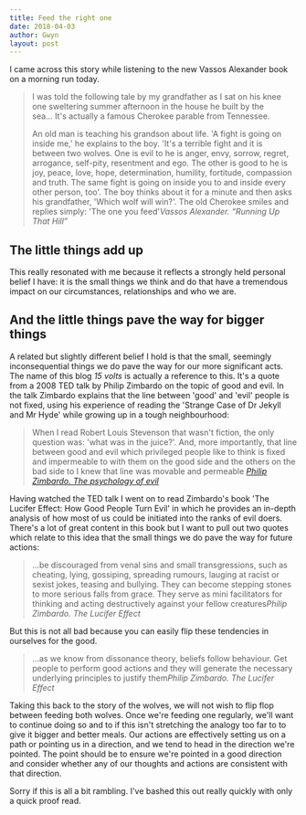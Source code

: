 ```yaml
---
title: Feed the right one
date: 2018-04-03
author: Gwyn
layout: post
---
```


I came across this story while listening to the new Vassos Alexander book on a morning run today.

> I was told the following tale by my grandfather as I sat on his knee one sweltering summer afternoon in the house he built by the sea&#8230; It's actually a famous Cherokee parable from Tennessee.
> 
> An old man is teaching his grandson about life. 'A fight is going on inside me,' he explains to the boy. 'It's a terrible fight and it is between two wolves. One is evil to he is anger, envy, sorrow, regret, arrogance, self-pity, resentment and ego. The other is good to he is joy, peace, love, hope, determination, humility, fortitude, compassion and truth. The same fight is going on inside you to and inside every other person, too'. The boy thinks about it for a minute and then asks his grandfather, 'Which wolf will win?'. The old Cherokee smiles and replies simply: 'The one you feed'<cite>Vassos Alexander. &#8220;Running Up That Hill&#8221;</cite>

## The little things add up

This really resonated with me because it reflects a strongly held personal belief I have: it is the small things we think and do that have a tremendous impact on our circumstances, relationships and who we are.

## And the little things pave the way for bigger things

A related but slightly different belief I hold is that the small, seemingly inconsequential things we do pave the way for our more significant acts. The name of this blog _15 volts_ is actually a reference to this. It's a quote from a 2008 TED talk by Philip Zimbardo on the topic of good and evil. In the talk Zimbardo explains that the line between 'good' and 'evil' people is not fixed, using his experience of reading the 'Strange Case of Dr Jekyll and Mr Hyde' while growing up in a tough neighbourhood:

> When I read Robert Louis Stevenson that wasn't fiction, the only question was: 'what was in the juice?'. And, more importantly, that line between good and evil which privileged people like to think is fixed and impermeable to with them on the good side and the others on the bad side to I knew that line was movable and permeable [<cite>Philip Zimbardo. The psychology of evil</cite>](https://youtu.be/OsFEV35tWsg)

Having watched the TED talk I went on to read Zimbardo's book 'The Lucifer Effect: How Good People Turn Evil' in which he provides an in-depth analysis of how most of us could be initiated into the ranks of evil doers. There's a lot of great content in this book but I want to pull out two quotes which relate to this idea that the small things we do pave the way for future actions:

> &#8230;be discouraged from venal sins and small transgressions, such as cheating, lying, gossiping, spreading rumours, lauging at racist or sexist jokes, teasing and bullying. They can become stepping stones to more serious falls from grace. They serve as mini facilitators for thinking and acting destructively against your fellow creatures<cite>Philip Zimbardo. The Lucifer Effect</cite>

But this is not all bad because you can easily flip these tendencies in ourselves for the good.

> &#8230;as we know from dissonance theory, beliefs follow behaviour. Get people to perform good actions and they will generate the necessary underlying principles to justify them<cite>Philip Zimbardo. The Lucifer Effect</cite>

Taking this back to the story of the wolves, we will not wish to flip flop between feeding both wolves. Once we're feeding one regularly, we'll want to continue doing so and to if this isn't stretching the analogy too far to to give it bigger and better meals. Our actions are effectively setting us on a path or pointing us in a direction, and we tend to head in the direction we're pointed. The point should be to ensure we're pointed in a good direction and consider whether any of our thoughts and actions are consistent with that direction.

Sorry if this is all a bit rambling. I've bashed this out really quickly with only a quick proof read.